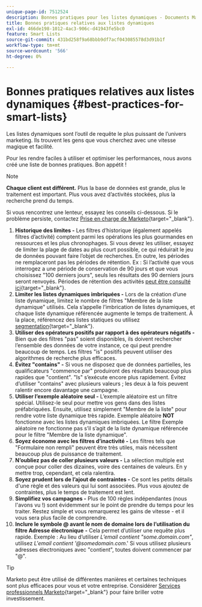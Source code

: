 ```yaml
---
unique-page-id: 7512524
description: Bonnes pratiques pour les listes dynamiques - Documents Marketo - Documentation du produit
title: Bonnes pratiques relatives aux listes dynamiques
exl-id: 466de198-1012-4ac3-906c-d41943fe5bc0
feature: Smart Lists
source-git-commit: 431bd258f9a68bbb9df7acf043085578d3d91b1f
workflow-type: tm+mt
source-wordcount: '566'
ht-degree: 0%

---
```


# Bonnes pratiques relatives aux listes dynamiques {#best-practices-for-smart-lists}

Les listes dynamiques sont l’outil de requête le plus puissant de l’univers marketing. Ils trouvent les gens que vous cherchez avec une vitesse magique et facilité.

Pour les rendre faciles à utiliser et optimiser les performances, nous avons créé une liste de bonnes pratiques. Bon appétit !

>[!NOTE]
>
>**Chaque client est différent.** Plus la base de données est grande, plus le traitement est important. Plus vous avez d’activités stockées, plus la recherche prend du temps.
>
>Si vous rencontrez une lenteur, essayez les conseils ci-dessous. Si le problème persiste, contactez [Prise en charge de Marketo](https://nation.marketo.com/t5/Support/ct-p/Support){target="_blank"}.

1. **Historique des limites -** Les filtres d’historique (également appelés filtres d’activité) comptent parmi les opérations les plus gourmandes en ressources et les plus chronophages. Si vous devez les utiliser, essayez de limiter la plage de dates au plus court possible, ce qui réduirait le jeu de données pouvant faire l’objet de recherches. En outre, les périodes ne remplaceront pas les périodes de rétention. Ex : Si l’activité que vous interrogez a une période de conservation de 90 jours et que vous choisissez &quot;100 derniers jours&quot;, seuls les résultats des 90 derniers jours seront renvoyés. Périodes de rétention des activités [peut être consulté ici](https://nation.marketo.com/t5/knowledgebase/marketo-activities-data-retention-policy/ta-p/251480){target="_blank"}.
1. **Limiter les listes dynamiques imbriquées -** Lors de la création d’une liste dynamique, limitez le nombre de filtres &quot;Membre de la liste dynamique&quot; utilisés. Cela s’appelle l’imbrication de listes dynamiques, et chaque liste dynamique référencée augmente le temps de traitement. À la place, référencez des listes statiques ou utilisez [segmentation](/help/marketo/product-docs/personalization/segmentation-and-snippets/segmentation/create-a-segmentation.md){target="_blank"}.
1. **Utiliser des opérateurs positifs par rapport à des opérateurs négatifs -** Bien que des filtres &quot;pas&quot; soient disponibles, ils doivent rechercher l’ensemble des données de votre instance, ce qui peut prendre beaucoup de temps. Les filtres &quot;is&quot; positifs peuvent utiliser des algorithmes de recherche plus efficaces.
1. **Évitez &quot;contains&quot; -** Si vous ne disposez que de données partielles, les qualificateurs &quot;commence par&quot; produiront des résultats beaucoup plus rapides que &quot;contient&quot;. &quot;Is&quot; s’exécute encore plus rapidement. Évitez d’utiliser &quot;contains&quot; avec plusieurs valeurs ; les deux à la fois peuvent ralentir encore davantage une campagne.
1. **Utiliser l’exemple aléatoire seul -** L’exemple aléatoire est un filtre spécial. Utilisez-le seul pour mettre vos gens dans des listes préfabriquées. Ensuite, utilisez simplement &quot;Membre de la liste&quot; pour rendre votre liste dynamique très rapide. Exemple aléatoire **NOT** fonctionne avec les listes dynamiques imbriquées. Le filtre Exemple aléatoire ne fonctionne pas s’il s’agit de la liste dynamique référencée pour le filtre &quot;Membre de la liste dynamique&quot;.
1. **Soyez économe avec les filtres d’inactivité -** Les filtres tels que &quot;Formulaire non rempli&quot; peuvent être très utiles, mais nécessitent beaucoup plus de puissance de traitement.
1. **N’oubliez pas de coller plusieurs valeurs -** La sélection multiple est conçue pour coller des dizaines, voire des centaines de valeurs. En y mettre trop, cependant, et cela ralentira.
1. **Soyez prudent lors de l’ajout de contraintes -** Ce sont les petits détails d&#39;une règle et des valeurs qui lui sont associées. Plus vous ajoutez de contraintes, plus le temps de traitement est lent.
1. **Simplifiez vos campagnes -** Plus de 100 règles indépendantes (nous l&#39;avons vu !) sont évidemment sur le point de prendre du temps pour les traiter. Restez simple et vous remarquerez les gains de vitesse - et il vous sera plus facile de comprendre.
1. **Inclure le symbole @ avant le nom de domaine lors de l’utilisation du filtre Adresse électronique** **-** Cela permet d’utiliser une requête plus rapide. Exemple : Au lieu d’utiliser _L’email contient &quot;some.domain.com&quot;_, utilisez _L&#39;email contient &#39;@somedomain.com_.&#39; Si vous utilisez plusieurs adresses électroniques avec &quot;contient&quot;, toutes doivent commencer par &quot;@&quot;.

>[!TIP]
>
>Marketo peut être utilisé de différentes manières et certaines techniques sont plus efficaces pour vous et votre entreprise. Considérer [Services professionnels Marketo](https://pages2.marketo.com/72-hour-survival-guide.html){target="_blank"} pour faire briller votre investissement.
